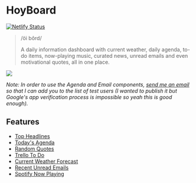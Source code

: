# HoyBoard

[![Netlify Status](https://api.netlify.com/api/v1/badges/ae755f6a-f90d-4281-9514-3959df2ecd03/deploy-status)](https://app.netlify.com/sites/hoyboard/deploys)


> /öi bôrd/
>
> A daily information dashboard with current weather, daily agenda, to-do items, now-playing music, curated news, unread emails and even motivational quotes, all in one place.


![](https://media.giphy.com/media/4xChyU2EItRh11Qs1K/giphy.gif)


*Note: In order to use the Agenda and Email components, [send me an email](mailto:diegomtzg96@gmail.com) so that I can add you to the list of test users (I wanted to publish it but Google's app verification process is impossible so yeah this is good enough).*


## Features

- [Top Headlines](https://newsapi.org/)
- [Today's Agenda](https://developers.google.com/calendar)
- [Random Quotes](https://api.quotable.io/)
- [Trello To Do](https://developer.atlassian.com/cloud/trello/guides/rest-api/api-introduction/)
- [Current Weather Forecast](https://www.weatherapi.com/)
- [Recent Unread Emails](https://developers.google.com/gmail/api/)
- [Spotify Now Playing](https://developer.spotify.com/documentation/web-api/)
